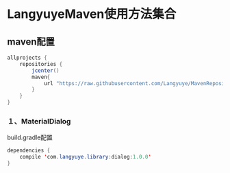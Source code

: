 # LangyuyeMaven使用方法集合
## maven配置
```java
allprojects {
    repositories {
        jcenter()
        maven{
            url "https://raw.githubusercontent.com/Langyuye/MavenRepository/master"
        }
    }
}
```
### １、MaterialDialog
build.gradle配置
```java
dependencies {
    compile 'com.langyuye.library:dialog:1.0.0'
}
```
